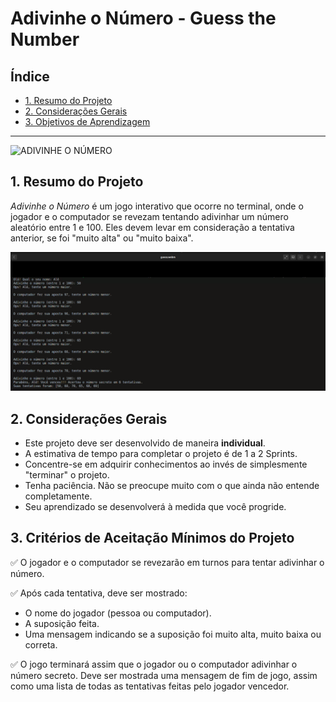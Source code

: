 # Adivinhe o Número - Guess the Number

## Índice

- [1. Resumo do Projeto](#1-resumo-do-projeto)
- [2. Considerações Gerais](#2-considerações-gerais)
- [3. Objetivos de Aprendizagem](#3-objetivos-de-aprendizagem)

---

![ADIVINHE O
NÚMERO](https://firebasestorage.googleapis.com/v0/b/laboratoria-945ea.appspot.com/o/guess-the-number.png?alt=media)

## 1. Resumo do Projeto

_Adivinhe o Número_ é um jogo interativo que ocorre no terminal, onde o jogador
e o computador se revezam tentando adivinhar um número aleatório entre 1 e 100.
Eles devem levar em consideração a tentativa anterior, se foi "muito alta" ou
"muito baixa".


![Demonstração do Jogo](./demonstracao.png)

## 2. Considerações Gerais

- Este projeto deve ser desenvolvido de maneira **individual**.
- A estimativa de tempo para completar o projeto é de 1 a 2 Sprints.
- Concentre-se em adquirir conhecimentos ao invés de simplesmente "terminar" o
  projeto.
- Tenha paciência. Não se preocupe muito com o que ainda não entende
  completamente.
- Seu aprendizado se desenvolverá à medida que você progride.


## 3. Critérios de Aceitação Mínimos do Projeto

✅ O jogador e o computador se revezarão em turnos para tentar adivinhar o
  número.

✅ Após cada tentativa, deve ser mostrado:
  * O nome do jogador (pessoa ou computador).
  * A suposição feita.
  * Uma mensagem indicando se a suposição foi muito alta, muito baixa ou
    correta.

✅ O jogo terminará assim que o jogador ou o computador adivinhar o número
  secreto. Deve ser mostrada uma mensagem de fim de jogo, assim como uma lista
  de todas as tentativas feitas pelo jogador vencedor.
